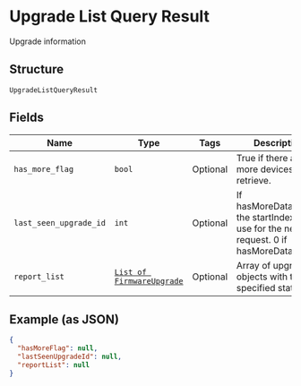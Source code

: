 
# Upgrade List Query Result

Upgrade information

## Structure

`UpgradeListQueryResult`

## Fields

| Name | Type | Tags | Description |
|  --- | --- | --- | --- |
| `has_more_flag` | `bool` | Optional | True if there are more devices to retrieve. |
| `last_seen_upgrade_id` | `int` | Optional | If hasMoreData=true, the startIndex to use for the next request. 0 if hasMoreData=false. |
| `report_list` | [`List of FirmwareUpgrade`](../../doc/models/firmware-upgrade.md) | Optional | Array of upgrade objects with the specified status. |

## Example (as JSON)

```json
{
  "hasMoreFlag": null,
  "lastSeenUpgradeId": null,
  "reportList": null
}
```

